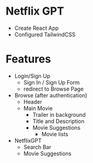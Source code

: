 # Netflix GPT

- Create React App
- Configured TailwindCSS

# Features

- Login/Sign Up
  - Sign In / Sign Up Form
  - redirect to Browse Page
- Browse (after authentication)
  - Header
  - Main Movie
    - Trailer in background
    - Title and Description
    - Movie Suggestions
      - Movie lists
- NetflixGPT
  - Search Bar
  - Movie Suggestions
